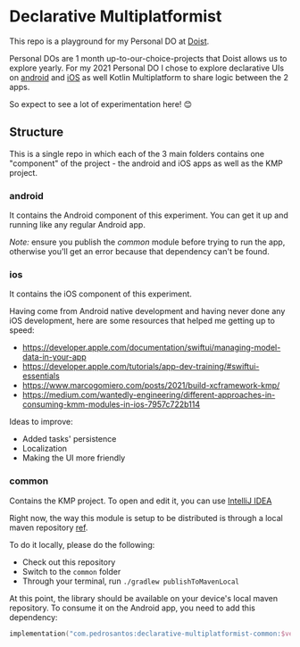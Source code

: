 # Declarative Multiplatformist

This repo is a playground for my Personal DO at [Doist](https://doist.com/). 

Personal DOs are 1 month up-to-our-choice-projects that Doist allows us to explore yearly.
For my 2021 Personal DO I chose to explore declarative UIs on [android](https://developer.android.com/jetpack/compose) and [iOS](https://developer.apple.com/xcode/swiftui/) as well Kotlin Multiplatform to share logic between the 2 apps. 

So expect to see a lot of experimentation here! 😊

## Structure
This is a single repo in which each of the 3 main folders contains one "component" of the project - the android and iOS apps as well as the KMP project.

### android
It contains the Android component of this experiment. You can get it up and running like any regular Android app.

_Note:_ ensure you publish the _common_ module before trying to run the app, otherwise you'll get an error because that dependency can't be found.

### ios
It contains the iOS component of this experiment.

Having come from Android native development and having never done any iOS development, here are some resources that helped me getting up to speed:
- https://developer.apple.com/documentation/swiftui/managing-model-data-in-your-app
- https://developer.apple.com/tutorials/app-dev-training/#swiftui-essentials
- https://www.marcogomiero.com/posts/2021/build-xcframework-kmp/
- https://medium.com/wantedly-engineering/different-approaches-in-consuming-kmm-modules-in-ios-7957c722b114

Ideas to improve:
- Added tasks' persistence
- Localization
- Making the UI more friendly

### common
Contains the KMP project. To open and edit it, you can use [IntelliJ IDEA](https://www.jetbrains.com/idea/)

Right now, the way this module is setup to be distributed is through a local maven repository [ref](https://www.jetbrains.com/idea/).

To do it locally, please do the following:
- Check out this repository
- Switch to the `common` folder
- Through your terminal, run `./gradlew publishToMavenLocal`

At this point, the library should be available on your device's local maven repository.
To consume it on the Android app, you need to add this dependency:
```kotlin
implementation("com.pedrosantos:declarative-multiplatformist-common:$version")
```
